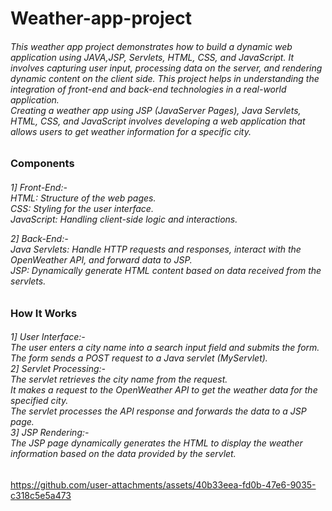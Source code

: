 # Weather-app-project

<h6> This weather app project demonstrates how to build a dynamic web application using JAVA,JSP, Servlets, HTML, CSS, and JavaScript. It involves capturing user input, processing data on the server, and rendering dynamic content on the client side. This project helps in understanding the integration of front-end and back-end technologies in a real-world application.<br>
Creating a weather app using JSP (JavaServer Pages), Java Servlets, HTML, CSS, and JavaScript involves developing a web application that allows users to get weather information for a specific city. </h6>

<h3>Components </h3>
<h6>
1] Front-End:-<br>
HTML: Structure of the web pages.<br>
CSS: Styling for the user interface.<br>
JavaScript: Handling client-side logic and interactions.<br>
  
2] Back-End:-<br>
Java Servlets: Handle HTTP requests and responses, interact with the OpenWeather API, and forward data to JSP.<br>
JSP: Dynamically generate HTML content based on data received from the servlets.<br> 
</h6>

<h3>How It Works</h3>
<h6>
1] User Interface:-<br>
  The user enters a city name into a search input field and submits the form.<br>
  The form sends a POST request to a Java servlet (MyServlet).<br>
2] Servlet Processing:-<br>
  The servlet retrieves the city name from the request.<br>
  It makes a request to the OpenWeather API to get the weather data for the specified city.<br>
  The servlet processes the API response and forwards the data to a JSP page.<br>
3] JSP Rendering:-<br>
  The JSP page dynamically generates the HTML to display the weather information based on the data provided by the servlet.<br>
</h6>


https://github.com/user-attachments/assets/40b33eea-fd0b-47e6-9035-c318c5e5a473



